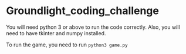 # Groundlight_coding_challenge

You will need python 3 or above to run the code correctly. Also, you will need to have tkinter and numpy installed.

To run the game, you need to run `python3 game.py`
